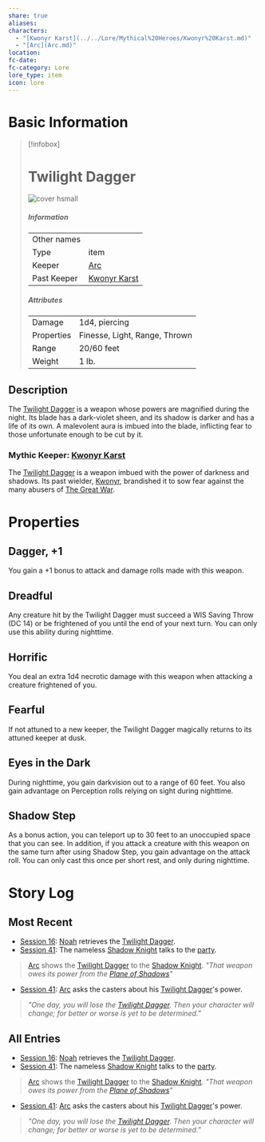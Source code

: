```yaml
---
share: true
aliases: 
characters:
  - "[Kwonyr Karst](../../Lore/Mythical%20Heroes/Kwonyr%20Karst.md)"
  - "[Arc](Arc.md)"
location: 
fc-date: 
fc-category: Lore
lore_type: item
icon: lore
---
```

# Basic Information
> [!infobox]
> # Twilight Dagger
> ![cover hsmall](../../zzz_attachments/Twilight%20Dagger.png)
> ##### Information
> |   |  |
> | ---- | ---- |
> | Other names | |
> | Type|item|
> |Keeper| [Arc](../../PCs/Arc.md)|
> |Past Keeper| [Kwonyr Karst](../../Lore/Mythical%20Heroes/Kwonyr%20Karst.md)|
> ##### Attributes
> |   |  |
> | ---- | ---- |
> |Damage| 1d4, piercing|
> |Properties| Finesse, Light, Range, Thrown|
> |Range| 20/60 feet|
> |Weight| 1 lb.|
## Description
The [Twilight Dagger](Twilight%20Dagger.md) is a weapon whose powers are magnified during the night. Its blade has a dark-violet sheen, and its shadow is darker and has a life of its own. A malevolent aura is imbued into the blade, inflicting fear to those unfortunate enough to be cut by it.
### Mythic Keeper: [Kwonyr Karst](../../Lore/Mythical%20Heroes/Kwonyr%20Karst.md)
The [Twilight Dagger](Twilight%20Dagger.md) is a weapon imbued with the power of darkness and shadows. Its past wielder, [Kwonyr](../../Lore/Mythical%20Heroes/Kwonyr%20Karst.md), brandished it to sow fear against the many abusers of [The Great War](../../Lore/Kippian-Sumber%20War.md). 
# Properties
## Dagger, +1
You gain a +1 bonus to attack and damage rolls made with this weapon.
## Dreadful
Any creature hit by the Twilight Dagger must succeed a WIS Saving Throw (DC 14) or be frightened of you until the end of your next turn. You can only use this ability during nighttime.
## Horrific 
You deal an extra 1d4 necrotic damage with this weapon when attacking a creature frightened of you.
## Fearful
If not attuned to a new keeper, the Twilight Dagger magically returns to its attuned keeper at dusk.
## Eyes in the Dark
During nighttime, you gain darkvision out to a range of 60 feet. You also gain advantage on Perception rolls relying on sight during nighttime.
## Shadow Step
As a bonus action, you can teleport up to 30 feet to an unoccupied space that you can see. In addition, if you attack a creature with this weapon on the same turn after using Shadow Step, you gain advantage on the attack roll. You can only cast this once per short rest, and only during nighttime.
# Story Log
## Most Recent
- [Session 16](../../../Session%2016.md): [Noah](Noah%20Skie.md) retrieves the [Twilight Dagger](Twilight%20Dagger.md).
- [Session 41](../../Session%20Log/Session%2041.md): The nameless [Shadow Knight](Shadow%20Knight.md) talks to the [party](Seven%20Up....md).
> [Arc](Arc.md) shows the [Twilight Dagger](Twilight%20Dagger.md) to the [Shadow Knight](Shadow%20Knight.md).
> *"That weapon owes its power from the [Plane of Shadows](Shadowfell.md)"*
- [Session 41](../../Session%20Log/Session%2041.md): [Arc](Arc.md) asks the casters about his [Twilight Dagger](Twilight%20Dagger.md)'s power.
> *"One day, you will lose the [Twilight Dagger](Twilight%20Dagger.md). Then your character will change; for better or worse is yet to be determined."*

## All Entries
- [Session 16](../../../Session%2016.md): [Noah](Noah%20Skie.md) retrieves the [Twilight Dagger](Twilight%20Dagger.md).
- [Session 41](../../Session%20Log/Session%2041.md): The nameless [Shadow Knight](Shadow%20Knight.md) talks to the [party](Seven%20Up....md).
> [Arc](Arc.md) shows the [Twilight Dagger](Twilight%20Dagger.md) to the [Shadow Knight](Shadow%20Knight.md).
> *"That weapon owes its power from the [Plane of Shadows](Shadowfell.md)"*
- [Session 41](../../Session%20Log/Session%2041.md): [Arc](Arc.md) asks the casters about his [Twilight Dagger](Twilight%20Dagger.md)'s power.
> *"One day, you will lose the [Twilight Dagger](Twilight%20Dagger.md). Then your character will change; for better or worse is yet to be determined."*
